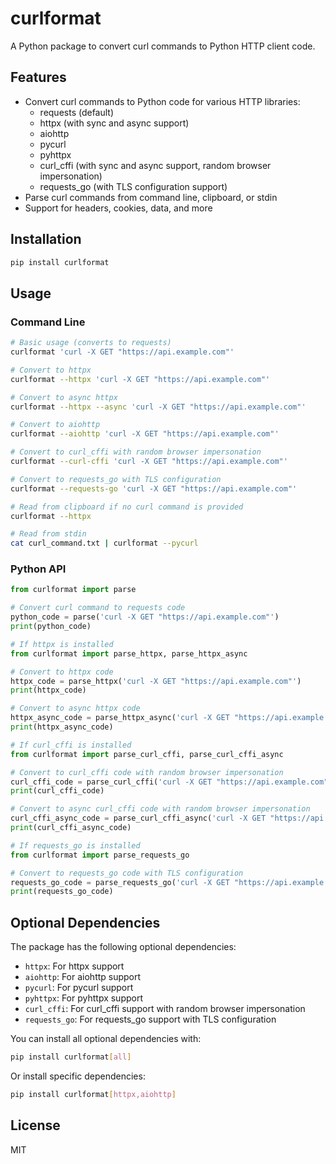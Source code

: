 # curlformat

A Python package to convert curl commands to Python HTTP client code.

## Features

- Convert curl commands to Python code for various HTTP libraries:
  - requests (default)
  - httpx (with sync and async support)
  - aiohttp
  - pycurl
  - pyhttpx
  - curl_cffi (with sync and async support, random browser impersonation)
  - requests_go (with TLS configuration support)
- Parse curl commands from command line, clipboard, or stdin
- Support for headers, cookies, data, and more

## Installation

```bash
pip install curlformat
```

## Usage

### Command Line

```bash
# Basic usage (converts to requests)
curlformat 'curl -X GET "https://api.example.com"'

# Convert to httpx
curlformat --httpx 'curl -X GET "https://api.example.com"'

# Convert to async httpx
curlformat --httpx --async 'curl -X GET "https://api.example.com"'

# Convert to aiohttp
curlformat --aiohttp 'curl -X GET "https://api.example.com"'

# Convert to curl_cffi with random browser impersonation
curlformat --curl-cffi 'curl -X GET "https://api.example.com"'

# Convert to requests_go with TLS configuration
curlformat --requests-go 'curl -X GET "https://api.example.com"'

# Read from clipboard if no curl command is provided
curlformat --httpx

# Read from stdin
cat curl_command.txt | curlformat --pycurl
```

### Python API

```python
from curlformat import parse

# Convert curl command to requests code
python_code = parse('curl -X GET "https://api.example.com"')
print(python_code)

# If httpx is installed
from curlformat import parse_httpx, parse_httpx_async

# Convert to httpx code
httpx_code = parse_httpx('curl -X GET "https://api.example.com"')
print(httpx_code)

# Convert to async httpx code
httpx_async_code = parse_httpx_async('curl -X GET "https://api.example.com"')
print(httpx_async_code)

# If curl_cffi is installed
from curlformat import parse_curl_cffi, parse_curl_cffi_async

# Convert to curl_cffi code with random browser impersonation
curl_cffi_code = parse_curl_cffi('curl -X GET "https://api.example.com"')
print(curl_cffi_code)

# Convert to async curl_cffi code with random browser impersonation
curl_cffi_async_code = parse_curl_cffi_async('curl -X GET "https://api.example.com"')
print(curl_cffi_async_code)

# If requests_go is installed
from curlformat import parse_requests_go

# Convert to requests_go code with TLS configuration
requests_go_code = parse_requests_go('curl -X GET "https://api.example.com"')
print(requests_go_code)
```

## Optional Dependencies

The package has the following optional dependencies:

- `httpx`: For httpx support
- `aiohttp`: For aiohttp support
- `pycurl`: For pycurl support
- `pyhttpx`: For pyhttpx support
- `curl_cffi`: For curl_cffi support with random browser impersonation
- `requests_go`: For requests_go support with TLS configuration

You can install all optional dependencies with:

```bash
pip install curlformat[all]
```

Or install specific dependencies:

```bash
pip install curlformat[httpx,aiohttp]
```

## License

MIT

